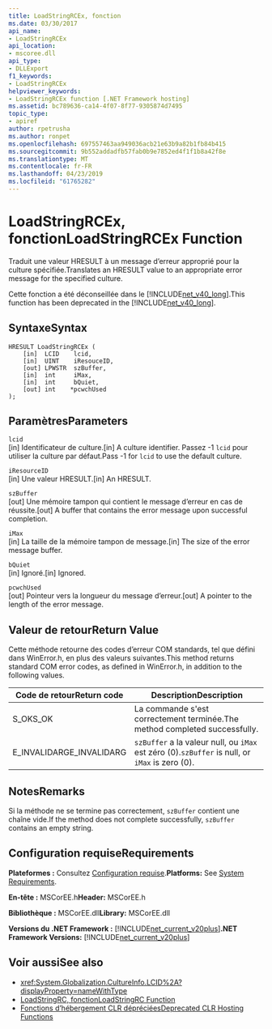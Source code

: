 ```yaml
---
title: LoadStringRCEx, fonction
ms.date: 03/30/2017
api_name:
- LoadStringRCEx
api_location:
- mscoree.dll
api_type:
- DLLExport
f1_keywords:
- LoadStringRCEx
helpviewer_keywords:
- LoadStringRCEx function [.NET Framework hosting]
ms.assetid: bc789636-ca14-4f07-8f77-9305874d7495
topic_type:
- apiref
author: rpetrusha
ms.author: ronpet
ms.openlocfilehash: 697557463aa949036acb21e63b9a82b1fb84b415
ms.sourcegitcommit: 9b552addadfb57fab0b9e7852ed4f1f1b8a42f8e
ms.translationtype: MT
ms.contentlocale: fr-FR
ms.lasthandoff: 04/23/2019
ms.locfileid: "61765282"
---
```

# <a name="loadstringrcex-function"></a><span data-ttu-id="d7c32-102">LoadStringRCEx, fonction</span><span class="sxs-lookup"><span data-stu-id="d7c32-102">LoadStringRCEx Function</span></span>
<span data-ttu-id="d7c32-103">Traduit une valeur HRESULT à un message d’erreur approprié pour la culture spécifiée.</span><span class="sxs-lookup"><span data-stu-id="d7c32-103">Translates an HRESULT value to an appropriate error message for the specified culture.</span></span>  
  
 <span data-ttu-id="d7c32-104">Cette fonction a été déconseillée dans le [!INCLUDE[net_v40_long](../../../../includes/net-v40-long-md.md)].</span><span class="sxs-lookup"><span data-stu-id="d7c32-104">This function has been deprecated in the [!INCLUDE[net_v40_long](../../../../includes/net-v40-long-md.md)].</span></span>  
  
## <a name="syntax"></a><span data-ttu-id="d7c32-105">Syntaxe</span><span class="sxs-lookup"><span data-stu-id="d7c32-105">Syntax</span></span>  
  
```  
HRESULT LoadStringRCEx (  
    [in]  LCID    lcid,   
    [in]  UINT    iResouceID,   
    [out] LPWSTR  szBuffer,   
    [in]  int     iMax,   
    [in]  int     bQuiet,   
    [out] int    *pcwchUsed  
);  
```  
  
## <a name="parameters"></a><span data-ttu-id="d7c32-106">Paramètres</span><span class="sxs-lookup"><span data-stu-id="d7c32-106">Parameters</span></span>  
 `lcid`  
 <span data-ttu-id="d7c32-107">[in] Identificateur de culture.</span><span class="sxs-lookup"><span data-stu-id="d7c32-107">[in] A culture identifier.</span></span> <span data-ttu-id="d7c32-108">Passez -1 `lcid` pour utiliser la culture par défaut.</span><span class="sxs-lookup"><span data-stu-id="d7c32-108">Pass -1 for `lcid` to use the default culture.</span></span>  
  
 `iResourceID`  
 <span data-ttu-id="d7c32-109">[in] Une valeur HRESULT.</span><span class="sxs-lookup"><span data-stu-id="d7c32-109">[in] An HRESULT.</span></span>  
  
 `szBuffer`  
 <span data-ttu-id="d7c32-110">[out] Une mémoire tampon qui contient le message d’erreur en cas de réussite.</span><span class="sxs-lookup"><span data-stu-id="d7c32-110">[out] A buffer that contains the error message upon successful completion.</span></span>  
  
 `iMax`  
 <span data-ttu-id="d7c32-111">[in] La taille de la mémoire tampon de message.</span><span class="sxs-lookup"><span data-stu-id="d7c32-111">[in] The size of the error message buffer.</span></span>  
  
 `bQuiet`  
 <span data-ttu-id="d7c32-112">[in] Ignoré.</span><span class="sxs-lookup"><span data-stu-id="d7c32-112">[in] Ignored.</span></span>  
  
 `pcwchUsed`  
 <span data-ttu-id="d7c32-113">[out] Pointeur vers la longueur du message d’erreur.</span><span class="sxs-lookup"><span data-stu-id="d7c32-113">[out] A pointer to the length of the error message.</span></span>  
  
## <a name="return-value"></a><span data-ttu-id="d7c32-114">Valeur de retour</span><span class="sxs-lookup"><span data-stu-id="d7c32-114">Return Value</span></span>  
 <span data-ttu-id="d7c32-115">Cette méthode retourne des codes d’erreur COM standards, tel que défini dans WinError.h, en plus des valeurs suivantes.</span><span class="sxs-lookup"><span data-stu-id="d7c32-115">This method returns standard COM error codes, as defined in WinError.h, in addition to the following values.</span></span>  
  
|<span data-ttu-id="d7c32-116">Code de retour</span><span class="sxs-lookup"><span data-stu-id="d7c32-116">Return code</span></span>|<span data-ttu-id="d7c32-117">Description</span><span class="sxs-lookup"><span data-stu-id="d7c32-117">Description</span></span>|  
|-----------------|-----------------|  
|<span data-ttu-id="d7c32-118">S_OK</span><span class="sxs-lookup"><span data-stu-id="d7c32-118">S_OK</span></span>|<span data-ttu-id="d7c32-119">La commande s'est correctement terminée.</span><span class="sxs-lookup"><span data-stu-id="d7c32-119">The method completed successfully.</span></span>|  
|<span data-ttu-id="d7c32-120">E_INVALIDARG</span><span class="sxs-lookup"><span data-stu-id="d7c32-120">E_INVALIDARG</span></span>|<span data-ttu-id="d7c32-121">`szBuffer` a la valeur null, ou `iMax` est zéro (0).</span><span class="sxs-lookup"><span data-stu-id="d7c32-121">`szBuffer` is null, or `iMax` is zero (0).</span></span>|  
  
## <a name="remarks"></a><span data-ttu-id="d7c32-122">Notes</span><span class="sxs-lookup"><span data-stu-id="d7c32-122">Remarks</span></span>  
 <span data-ttu-id="d7c32-123">Si la méthode ne se termine pas correctement, `szBuffer` contient une chaîne vide.</span><span class="sxs-lookup"><span data-stu-id="d7c32-123">If the method does not complete successfully, `szBuffer` contains an empty string.</span></span>  
  
## <a name="requirements"></a><span data-ttu-id="d7c32-124">Configuration requise</span><span class="sxs-lookup"><span data-stu-id="d7c32-124">Requirements</span></span>  
 <span data-ttu-id="d7c32-125">**Plateformes :** Consultez [Configuration requise](../../../../docs/framework/get-started/system-requirements.md).</span><span class="sxs-lookup"><span data-stu-id="d7c32-125">**Platforms:** See [System Requirements](../../../../docs/framework/get-started/system-requirements.md).</span></span>  
  
 <span data-ttu-id="d7c32-126">**En-tête :** MSCorEE.h</span><span class="sxs-lookup"><span data-stu-id="d7c32-126">**Header:** MSCorEE.h</span></span>  
  
 <span data-ttu-id="d7c32-127">**Bibliothèque :** MSCorEE.dll</span><span class="sxs-lookup"><span data-stu-id="d7c32-127">**Library:** MSCorEE.dll</span></span>  
  
 <span data-ttu-id="d7c32-128">**Versions du .NET Framework :** [!INCLUDE[net_current_v20plus](../../../../includes/net-current-v20plus-md.md)]</span><span class="sxs-lookup"><span data-stu-id="d7c32-128">**.NET Framework Versions:** [!INCLUDE[net_current_v20plus](../../../../includes/net-current-v20plus-md.md)]</span></span>  
  
## <a name="see-also"></a><span data-ttu-id="d7c32-129">Voir aussi</span><span class="sxs-lookup"><span data-stu-id="d7c32-129">See also</span></span>

- <xref:System.Globalization.CultureInfo.LCID%2A?displayProperty=nameWithType>
- [<span data-ttu-id="d7c32-130">LoadStringRC, fonction</span><span class="sxs-lookup"><span data-stu-id="d7c32-130">LoadStringRC Function</span></span>](../../../../docs/framework/unmanaged-api/hosting/loadstringrc-function.md)
- [<span data-ttu-id="d7c32-131">Fonctions d’hébergement CLR dépréciées</span><span class="sxs-lookup"><span data-stu-id="d7c32-131">Deprecated CLR Hosting Functions</span></span>](../../../../docs/framework/unmanaged-api/hosting/deprecated-clr-hosting-functions.md)
